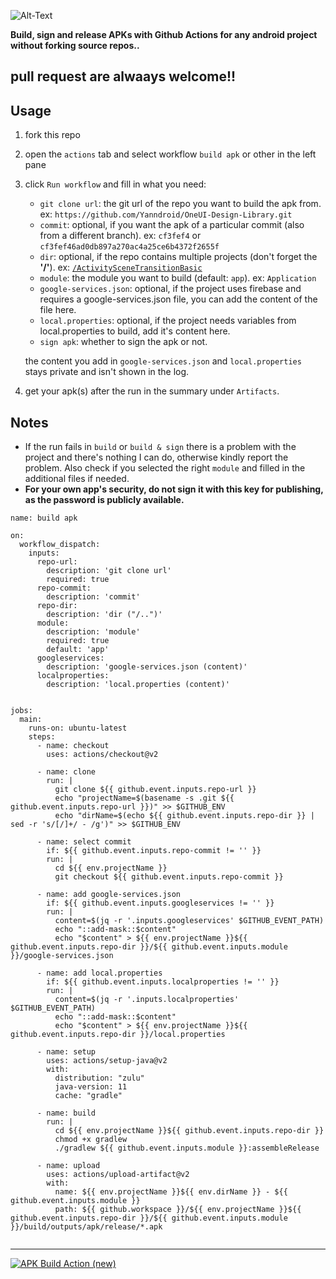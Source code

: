 ![Alt-Text](https://github.com/vaginessa/grab-n-build-APK-action/blob/master/grab-n-build-APK-action(3).png?raw=true) 

**Build, sign and release APKs with Github Actions for any android project without forking source repos..**

## **pull request are alwaays welcome!!**

## Usage
1. fork this repo
2. open the ```actions``` tab and select workflow ```build apk``` or other in the left pane
3. click ```Run workflow``` and fill in what you need:
    - ```git clone url```: the git url of the repo you want to build the apk from. ex: ```https://github.com/Yanndroid/OneUI-Design-Library.git```
    - ```commit```: optional, if you want the apk of a particular commit (also from a different branch). ex: ```cf3fef4``` or ```cf3fef46ad0db897a270ac4a25ce6b4372f2655f```
    - ```dir```: optional, if the repo contains multiple projects (don't forget the **'/'**). ex: [```/ActivitySceneTransitionBasic```](https://github.com/android/animation-samples/tree/main/ActivitySceneTransitionBasic)
    - ```module```: the module you want to build (default: ```app```). ex: ```Application```
    - ```google-services.json```: optional, if the project uses firebase and requires a google-services.json file, you can add the content of the file here.
    - ```local.properties```: optional, if the project needs variables from local.properties to build, add it's content here.
    - ```sign apk```: whether to sign the apk or not.

    the content you add in ```google-services.json``` and ```local.properties``` stays private and isn't shown in the log.
4. get your apk(s) after the run in the summary under ```Artifacts```.

## Notes
- If the run fails in ```build``` or ```build & sign``` there is a problem with the project and there's nothing I can do, otherwise kindly report the problem. Also check if you selected the right ```module``` and filled in the additional files if needed.
- **For your own app's security, do not sign it with this key for publishing, as the password is publicly available.**


```
name: build apk

on:
  workflow_dispatch:
    inputs:
      repo-url:
        description: 'git clone url'
        required: true
      repo-commit:
        description: 'commit'
      repo-dir:
        description: 'dir ("/..")'
      module:
        description: 'module'
        required: true
        default: 'app'
      googleservices:
        description: 'google-services.json (content)'
      localproperties:
        description: 'local.properties (content)'
      

jobs:
  main:
    runs-on: ubuntu-latest
    steps:
      - name: checkout
        uses: actions/checkout@v2
        
      - name: clone
        run: |
          git clone ${{ github.event.inputs.repo-url }}
          echo "projectName=$(basename -s .git ${{ github.event.inputs.repo-url }})" >> $GITHUB_ENV
          echo "dirName=$(echo ${{ github.event.inputs.repo-dir }} | sed -r 's/[/]+/ - /g')" >> $GITHUB_ENV
        
      - name: select commit
        if: ${{ github.event.inputs.repo-commit != '' }}
        run: |
          cd ${{ env.projectName }}
          git checkout ${{ github.event.inputs.repo-commit }}
          
      - name: add google-services.json
        if: ${{ github.event.inputs.googleservices != '' }}
        run: |
          content=$(jq -r '.inputs.googleservices' $GITHUB_EVENT_PATH)
          echo "::add-mask::$content"
          echo "$content" > ${{ env.projectName }}${{ github.event.inputs.repo-dir }}/${{ github.event.inputs.module }}/google-services.json
        
      - name: add local.properties
        if: ${{ github.event.inputs.localproperties != '' }}
        run: |
          content=$(jq -r '.inputs.localproperties' $GITHUB_EVENT_PATH)
          echo "::add-mask::$content"
          echo "$content" > ${{ env.projectName }}${{ github.event.inputs.repo-dir }}/local.properties
        
      - name: setup
        uses: actions/setup-java@v2
        with:
          distribution: "zulu"
          java-version: 11
          cache: "gradle"
          
      - name: build
        run: |
          cd ${{ env.projectName }}${{ github.event.inputs.repo-dir }}
          chmod +x gradlew
          ./gradlew ${{ github.event.inputs.module }}:assembleRelease

      - name: upload
        uses: actions/upload-artifact@v2
        with:
          name: ${{ env.projectName }}${{ env.dirName }} - ${{ github.event.inputs.module }}
          path: ${{ github.workspace }}/${{ env.projectName }}${{ github.event.inputs.repo-dir }}/${{ github.event.inputs.module }}/build/outputs/apk/release/*.apk 
          
```

------  
[![APK Build Action (new)](https://github.com/vaginessa/grab-n-build-APK-action/actions/workflows/build-apk.yml/badge.svg?branch=master)](https://github.com/vaginessa/grab-n-build-APK-action/actions/workflows/build-apk.yml)


